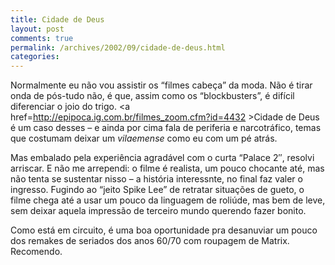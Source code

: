 ```yaml
---
title: Cidade de Deus
layout: post
comments: true
permalink: /archives/2002/09/cidade-de-deus.html
categories:
---
```

Normalmente eu não vou assistir os &#8220;filmes cabeça&#8221; da moda. Não é tirar onda de pós-tudo não, é que, assim como os &#8220;blockbusters&#8221;, é difícil diferenciar o joio do trigo. <a href=http://epipoca.ig.com.br/filmes_zoom.cfm?id=4432 >Cidade de Deus</a> é um caso desses &#8211; e ainda por cima fala de periferia e narcotráfico, temas que costumam deixar um *vilaemense* como eu com um pé atrás.

Mas embalado pela experiência agradável com o curta &#8220;Palace 2&#8243;, resolvi arriscar. E não me arrependi: o filme é realista, um pouco chocante até, mas não tenta se sustentar nisso &#8211; a história interessnte, no final faz valer o ingresso. Fugindo ao &#8220;jeito Spike Lee&#8221; de retratar situações de gueto, o filme chega até a usar um pouco da linguagem de roliúde, mas bem de leve, sem deixar aquela impressão de terceiro mundo querendo fazer bonito.

Como está em circuito, é uma boa oportunidade pra desanuviar um pouco dos remakes de seriados dos anos 60/70 com roupagem de Matrix. Recomendo.